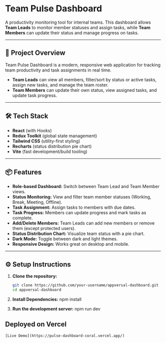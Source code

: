 # Team Pulse Dashboard

A productivity monitoring tool for internal teams. This dashboard allows **Team Leads** to monitor member statuses and assign tasks, while **Team Members** can update their status and manage progress on tasks.

---

## 🚀 Project Overview

Team Pulse Dashboard is a modern, responsive web application for tracking team productivity and task assignments in real time.  
- **Team Leads** can view all members, filter/sort by status or active tasks, assign new tasks, and manage the team roster.
- **Team Members** can update their own status, view assigned tasks, and update task progress.

---

## 🛠️ Tech Stack

- **React** (with Hooks)
- **Redux Toolkit** (global state management)
- **Tailwind CSS** (utility-first styling)
- **Recharts** (status distribution pie chart)
- **Vite** (fast development/build tooling)

---

## 📦 Features

- **Role-based Dashboard:** Switch between Team Lead and Team Member views.
- **Status Monitoring:** View and filter team member statuses (Working, Break, Meeting, Offline).
- **Task Assignment:** Assign tasks to members with due dates.
- **Task Progress:** Members can update progress and mark tasks as complete.
- **Add/Delete Members:** Team Leads can add new members or remove them (except protected users).
- **Status Distribution Chart:** Visualize team status with a pie chart.
- **Dark Mode:** Toggle between dark and light themes.
- **Responsive Design:** Works great on desktop and mobile.

---

## ⚙️ Setup Instructions

1. **Clone the repository:**
   ```sh
   git clone https://github.com/your-username/appversal-dashboard.git
   cd appversal-dashboard

2. **Install Dependencies:**
   npm install

3. **Run the development server:**
    npm run dev

##  Deployed on Vercel
    [Live Demo](https://pulse-dashboard-coral.vercel.app/)

